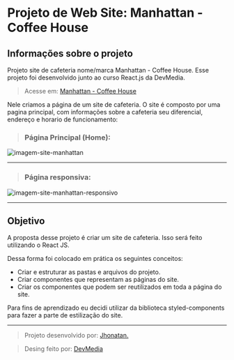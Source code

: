 # Projeto de Web Site: Manhattan - Coffee House

## Informações sobre o projeto

Projeto site de cafeteria nome/marca Manhattan - Coffee House.
Esse projeto foi desenvolvido junto ao curso React.js da DevMedia.

> Acesse em: [Manhattan - Coffee House](https://projeto-manhattan-coffe.vercel.app/ "Projeto Manhattan - Coffee House")

Nele criamos a página de um site de cafeteria. O site é composto por uma pagina principal, com informações sobre a cafeteria seu diferencial, endereço e horario de funcionamento:

> ### Página Principal (Home):

![imagem-site-manhattan](https://github.com/Jhonatan-777/projeto-manhattan-coffe/assets/155544904/89cc8b49-62a8-4d45-b347-796db1f7d1d3)

---

> ### Página responsiva:

![imagem-site-manhattan-responsivo](https://github.com/Jhonatan-777/projeto-manhattan-coffe/assets/155544904/20089111-8c9f-469f-ac37-9565679ab076)

---

## Objetivo

A proposta desse projeto é criar um site de cafeteria. Isso será feito utilizando o React JS.

Dessa forma foi colocado em prática os seguintes conceitos:

- Criar e estruturar as pastas e arquivos do projeto.
- Criar componentes que representam as páginas do site.
- Criar os componentes que podem ser reutilizados em toda a página do site.

Para fins de aprendizado eu decidi utilizar da biblioteca styled-components para fazer a parte de estilização do site.

---

> Projeto desenvolvido por: [Jhonatan.](https://github.com/Jhonatan-777/ "Github Jhonatan Silva")

> Desing feito por: [DevMedia](https://www.devmedia.com.br/ "Escola de Programação")
